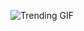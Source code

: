 ![Trending GIF](https://media3.giphy.com/media/v1.Y2lkPThiYjIxNzcyNm1ucWllcW13OTJyMTF2czBjZ2MydWEydThiNmJobW16bnRxYXI5MCZlcD12MV9naWZzX3NlYXJjaCZjdD1n/MT5UUV1d4CXE2A37Dg/giphy.gif)
